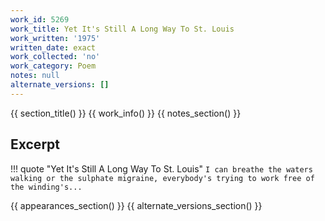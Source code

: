 ```yaml
---
work_id: 5269
work_title: Yet It's Still A Long Way To St. Louis
work_written: '1975'
written_date: exact
work_collected: 'no'
work_category: Poem
notes: null
alternate_versions: []
---
```


{{ section_title() }}
{{ work_info() }}
{{ notes_section() }}
## Excerpt
!!! quote "Yet It's Still A Long Way To St. Louis"
    ```
    I can breathe the waters walking
    or the sulphate migraine,
    everybody's trying to work free
    of the winding's...
    ```

{{ appearances_section() }}
{{ alternate_versions_section() }}